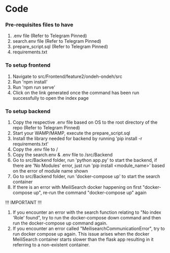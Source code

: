 # Code

### Pre-requisites files to have
1. .env file (Refer to Telegram Pinned)
2. search.env file (Refer to Telegram Pinned)
3. prepare_script.sql (Refer to Telegram Pinned)
4. requirements.txt

### To setup frontend
1. Navigate to src/Frontend/feature2/ondeh-ondeh/src
2. Run 'npm install'
3. Run 'npm run serve'
4. Click on the link generated once the command has been run successfully to open the index page

### To setup backend
1. Copy the respective .env file based on OS to the root directory of the repo (Refer to Telegram Pinned)
2. Start your WAMP/MAMP, execute the prepare_script.sql
3. Install the library needed for backend by running 'pip install -r requirements.txt'
4. Copy the .env file to /
5. Copy the search.env & .env file to /src/Backend
6. Go to src/Backend folder, run 'python app.py' to start the backend, if there are 'No Modules' error, just run 'pip install <module_name>' based on the error of module name shown
7. Go to src/Backend folder, run 'docker-compose up' to start the search container
8. If there is an error with MeiliSearch docker happening on first "docker-compose up", re-run the command "docker-compose up" again


!!! IMPORTANT !!!
1. If you encounter an error with the search function relating to "No index 'Role' found", try to run the docker-compose down command and then run the docker-compose up command again.
2. If you encounter an error called "MeilisearchCommunicationError", try to run docker compose up again. This issue arises when the docker MeiliSearch container starts slower than the flask app resulting in it referring to a non-existent container.
